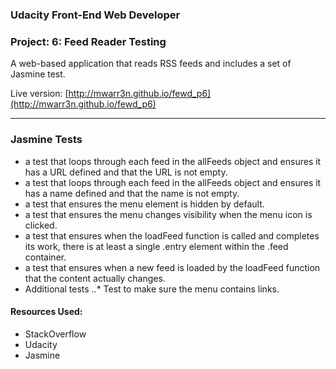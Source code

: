 ### Udacity Front-End Web Developer
### Project: 6: Feed Reader Testing

A web-based application that reads RSS feeds and includes a set of Jasmine test. 

Live version: [http://mwarr3n.github.io/fewd_p6](http://mwarr3n.github.io/fewd_p6)

---

### Jasmine Tests

* a test that loops through each feed in the allFeeds object and ensures it has a URL defined and that the URL is not empty.
* a test that loops through each feed in the allFeeds object and ensures it has a name defined and that the name is not empty.
* a test that ensures the menu element is hidden by default.
* a test that ensures the menu changes visibility when the menu icon is clicked. 
* a test that ensures when the loadFeed function is called and completes its work, there is at least a single .entry element within the .feed container.
* a test that ensures when a new feed is loaded by the loadFeed function that the content actually changes. 
* Additional tests 
..* Test to make sure the menu contains links.

#### Resources Used:
* StackOverflow
* Udacity
* Jasmine

